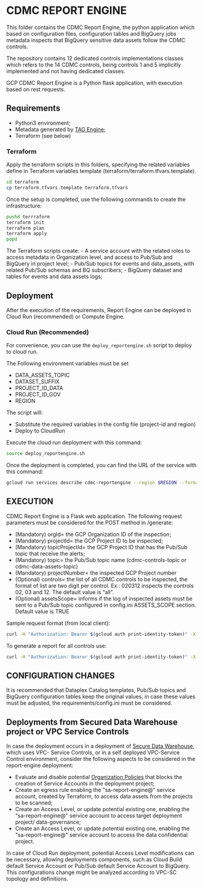 # CDMC REPORT ENGINE

This folder contains the CDMC Report Engine, the python application which based on configuration files, configuration tables and BigQuery jobs metadata inspects that BigQuery sensitive data assets follow the CDMC controls.

The repository contains 12 dedicated controls implementations classes which refers to the 14 CDMC controls, being controls 1 and 5 implicitly implemented and not having dedicated classes.

GCP CDMC Report Engine is a Python flask application, with execution based on rest requests.

## Requirements

- Python3 environment;
- Metadata generated by [TAG Engine](https://github.com/GoogleCloudPlatform/datacatalog-tag-engine);
- Terraform (see below)

### Terraform

Apply the terraform scripts in this folders, specifying the related variables define in Terraform variables template (terraform/terraform.tfvars.template).

```bash
cd terraform
cp terraform.tfvars.template terraform.tfvars
```

Once the setup is completed, use the following commands to create the infrastructure:

```bash
pushd terrraform
terraform init
terraform plan
terraform apply
popd
```

The Terraform scripts create:
    - A service account with the related roles to access metadata in Organization level, and access to Pub/Sub and BigQuery in project level;
    - Pub/Sub topics for events and data_assets, with related Pub/Sub schemas and BQ subscribers;
    - BigQuery dataset and tables for events and data assets logs;

## Deployment

After the execution of the requirements, Report Engine can be deployed in Cloud Run (recommended) or Compute Engine.

### Cloud Run (Recommended)

For convenience, you can use the `deploy_reportengine.sh` script to deploy to cloud run.

The Following environment variables must be set

- DATA_ASSETS_TOPIC
- DATASET_SUFFIX
- PROJECT_ID_DATA
- PROJECT_ID_GOV
- REGION

The script will:

- Substitute the required variables in the config file (project-id and region)
- Deploy to CloudRun

 Execute the cloud run deployment with this command:

 ```bash
 source deploy_reportengine.sh
 ```

 Once the deployment is completed, you can find the URL of the service with this command:

 ```bash
 gcloud run services describe cdmc-reportengine --region $REGION --format='value(status.url)'
 ```

## EXECUTION

CDMC Report Engine is a Flask web application. The following request parameters must be considered for the POST method in /generate:

- (Mandatory) orgId=<INTEGER> the GCP Organization ID of the inspection;
- (Mandatory) projectId=<STRING> the GCP Project ID to be inspected;
- (Mandatory) topicProjectId=<STRING> the GCP Project ID that has the Pub/Sub topic that receive the alerts;
- (Mandatory) topic=<STRING> the Pub/Sub topic name (cdmc-controls-topic or cdmc-data-assets-topic)
- (Mandatory) projectNumber= <INTEGER> the inspected GCP Project number
- (Optional) controls= <String> the list of all CDMC controls to be inspected, the format of list are two digit per control. Ex.: 020312 inspects the controls 02, 03 and 12. The default value is “all”.
- (Optional) assetsScope=<BOOLEAN> informs if the log of inspected assets must be sent to a Pub/Sub topic configured in config.ini ASSETS_SCOPE section. Default value is TRUE

Sample request format (from local client):

```bash
curl -H "Authorization: Bearer $(gcloud auth print-identity-token)" -X POST "$ENDPOINT/generate?orgId=$ORGANIZATION_ID&projectId=$PROJECT_ID_DATA&topicProjectId=$PROJECT_ID_GOV&topic=cdmc-controls-topic&projectNumber=$PROJECT_NUMBER_DATA&controls=020608"
```

To generate a report for all controls use:

```bash
curl -H "Authorization: Bearer $(gcloud auth print-identity-token)" -X POST "$ENDPOINT/generate?orgId=$ORGANIZATION_ID&projectId=$PROJECT_ID_DATA&topicProjectId=$PROJECT_ID_GOV&topic=cdmc-controls-topic&projectNumber=$PROJECT_NUMBER_DATA"
```

## CONFIGURATION CHANGES

It is recommended that Dataplex Catalog templates, Pub/Sub topics and BigQuery configuration tables keep the original values, in case these values must be adjusted, the requirements/config.ini must be considered.

## Deployments from Secured Data Warehouse project or VPC Service Controls

In case the deployment occurs in a deployment of [Secure Data Warehouse](https://cloud.google.com/architecture/confidential-data-warehouse-blueprint), which uses VPC- Service Controls, or in a self deployed VPC-Service Control environment, consider the following aspects to be considered in the report-engine deployment:

- Evaluate and disable potential [Organization Policies](https://cloud.google.com/resource-manager/docs/organization-policy/restricting-service-accounts) that blocks the creation of Service Accounts in the deployment project;
- Create an egress rule enabling the "sa-report-engine@" service account, created by Terraform, to access data assets from the projects to be scanned;
- Create an Access Level, or update potential existing one, enabling the "sa-report-engine@" service account to access target deployment project/ data-governance;
- Create an Access Level, or update potential existing one, enabling the "sa-report-engine@" service account to access the data confidential project.

In case of Cloud Run deployment, potential Access Level modifications can be necessary, allowing deployments components, such as Cloud Build default Service Account or Pub/Sub default Service Account to BigQuery. This configurations change might be analyzed according to VPC-SC topology and definitions.
